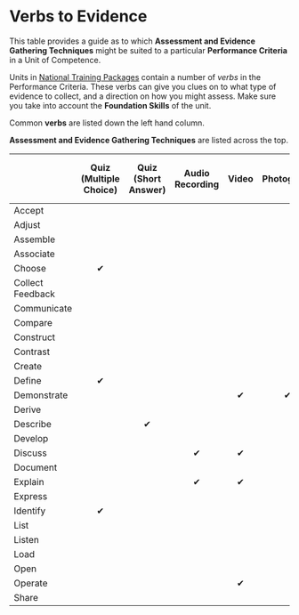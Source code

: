 # Verbs to Evidence
This table provides a guide as to which **Assessment and Evidence Gathering Techniques** might be suited to a particular **Performance Criteria** in a Unit of Competence.

Units in [National Training Packages](https://training.gov.au/Search/Training?SearchTitleOrCode=&IncludeSupersededData=false&TypeAllTrainingComponents=false&TypeTrainingPackages=true&TypeTrainingPackages=false&TypeQualifications=false&TypeAccreditedCourses=false&TypeModule=false&TypeUnitsOfCompetency=false&TypeUnitContextualisations=false&TypeSkillSets=false&nrtSearchSubmit=Search&AdvancedSearch=False&JavaScriptEnabled=true&educationLevel=-99&TaxonomyOccupation=&TaxonomyIndustrySector=&recognisedby=-99) contain a number of *verbs* in the Performance Criteria. These verbs can give you clues on to what type of evidence to collect, and a direction on how you might assess. Make sure you take into account the **Foundation Skills** of the unit.

Common **verbs** are listed down the left hand column.

**Assessment and Evidence Gathering Techniques** are listed across the top.

|                  | Quiz (Multiple Choice) | Quiz (Short Answer) | Audio Recording    | Video              | Photograph         | Blog/Journal       | Asynchronous Discussion | Synchronous Discussion (Recorded) | Oral Questioning (Record Answers) | Observation (with supporting evidence) |
|------------------|:----------------------:|:-------------------:|:------------------:|:------------------:|:------------------:|:------------------:|:-----------------------:|:---------------------------------:|:---------------------------------:|:--------------------------------------:|
| Accept           |                        |                     |                    |                    |                    |                    |                         |                                   |                                   |                                        |
| Adjust           |                        |                     |                    |                    |                    |                    |                         |                                   |                                   |                                        |
| Assemble         |                        |                     |                    |                    |                    |                    |                         |                                   |                                   |                                        |
| Associate        |                        |                     |                    |                    |                    |                    |                         |                                   |                                   |                                        |
| Choose           | ✔     |                     |                    |                    |                    |                    |                         |                                   |                                   |                                        |
| Collect Feedback |                        |                     |                    |                    |                    |                    |                         |                                   |                                   |                                        |
| Communicate      |                        |                     |                    |                    |                    |                    |                         |                                   |                                   |                                        |
| Compare          |                        |                     |                    |                    |                    |                    |                         |                                   |                                   |                                        |
| Construct        |                        |                     |                    |                    |                    |                    |                         |                                   |                                   |                                        |
| Contrast         |                        |                     |                    |                    |                    |                    |                         |                                   |                                   |                                        |
| Create           |                        |                     |                    |                    |                    |                    |                         |                                   |                                   |                                        |
| Define           | ✔     |                     |                    |                    |                    |                    |                         |                                   |                                   |                                        |
| Demonstrate      |                        |                     |                    | ✔ | ✔ |                    |                         |                                   |                                   |                                        |
| Derive           |                        |                     |                    |                    |                    |                    |                         |                                   |                                   |                                        |
| Describe         |                        | ✔  |                    |                    |                    |                    |                         |                                   |                                   |                                        |
| Develop          |                        |                     |                    |                    |                    |                    |                         |                                   |                                   |                                        |
| Discuss          |                        |                     | ✔ | ✔ |                    | ✔ | ✔      | ✔                |                                   |                                        |
| Document         |                        |                     |                    |                    |                    |                    |                         |                                   |                                   |                                        |
| Explain          |                        |                     | ✔ | ✔ |                    | ✔ | ✔      | ✔                | ✔                |                                        |
| Express          |                        |                     |                    |                    |                    |                    |                         |                                   |                                   |                                        |
| Identify         | ✔     |                     |                    |                    |                    |                    |                         |                                   |                                   |                                        |
| List             |                        |                     |                    |                    |                    |                    |                         |                                   |                                   |                                        |
| Listen           |                        |                     |                    |                    |                    |                    |                         |                                   |                                   |                                        |
| Load             |                        |                     |                    |                    |                    |                    |                         |                                   |                                   |                                        |
| Open             |                        |                     |                    |                    |                    |                    |                         |                                   |                                   |                                        |
| Operate          |                        |                     |                    | ✔ |                    |                    |                         |                                   |                                   | ✔                     |
| Share            |                        |                     |                    |                    |                    |                    |                         |                                   |                                   |                                        |
